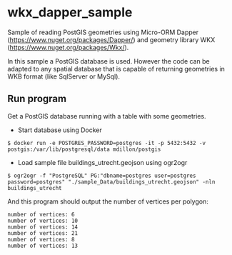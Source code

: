 # wkx_dapper_sample

Sample of reading PostGIS geometries using Micro-ORM Dapper (https://www.nuget.org/packages/Dapper/) and geometry library WKX (https://www.nuget.org/packages/Wkx/).

In this sample a PostGIS database is used. However the code can be adapted to any spatial database that is 
capable of returning geometries in WKB format (like SqlServer or MySql).

## Run program

Get a PostGIS database running with a table with some geometries.

- Start database using Docker

```
$ docker run -e POSTGRES_PASSWORD=postgres -it -p 5432:5432 -v postgis:/var/lib/postgresql/data mdillon/postgis
```

- Load sample file buildings_utrecht.geojson using ogr2ogr

```
$ ogr2ogr -f "PostgreSQL" PG:"dbname=postgres user=postgres password=postgres" "./sample_Data/buildings_utrecht.geojson" -nln buildings_utrecht
```

And this program should output the number of vertices per polygon:

```
number of vertices: 6
number of vertices: 10
number of vertices: 14
number of vertices: 21
number of vertices: 8
number of vertices: 13
```

